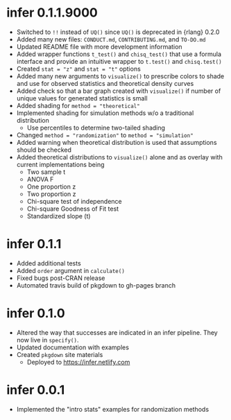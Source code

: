 # infer 0.1.1.9000

- Switched to `!!` instead of `UQ()` since `UQ()` is deprecated in 
{rlang} 0.2.0
- Added many new files: `CONDUCT.md`, `CONTRIBUTING.md`, and `TO-DO.md`
- Updated README file with more development information
- Added wrapper functions `t_test()` and `chisq_test()` that use a
formula interface and provide an intuitive wrapper to `t.test()` and
`chisq.test()`
- Created `stat = "z"` and `stat = "t"` options
- Added many new arguments to `visualize()` to prescribe colors to shade and 
use for observed statistics and theoretical density curves
- Added check so that a bar graph created with `visualize()` if number of 
unique values for generated statistics is small
- Added shading for `method = "theoretical"` 
- Implemented shading for simulation methods w/o a traditional distribution
  - Use percentiles to determine two-tailed shading
- Changed `method = "randomization"` to `method = "simulation"`
- Added warning when theoretical distribution is used that 
  assumptions should be checked  
- Added theoretical distributions to `visualize()` alone and as overlay with
current implementations being
    - Two sample t
    - ANOVA F
    - One proportion z
    - Two proportion z
    - Chi-square test of independence
    - Chi-square Goodness of Fit test
    - Standardized slope (t)
    
# infer 0.1.1
- Added additional tests
- Added `order` argument in `calculate()`
- Fixed bugs post-CRAN release
- Automated travis build of pkgdown to gh-pages branch

# infer 0.1.0
- Altered the way that successes are indicated in an infer pipeline. 
They now live in `specify()`.
- Updated documentation with examples
- Created `pkgdown` site materials
  - Deployed to https://infer.netlify.com


# infer 0.0.1
- Implemented the "intro stats" examples for randomization methods
